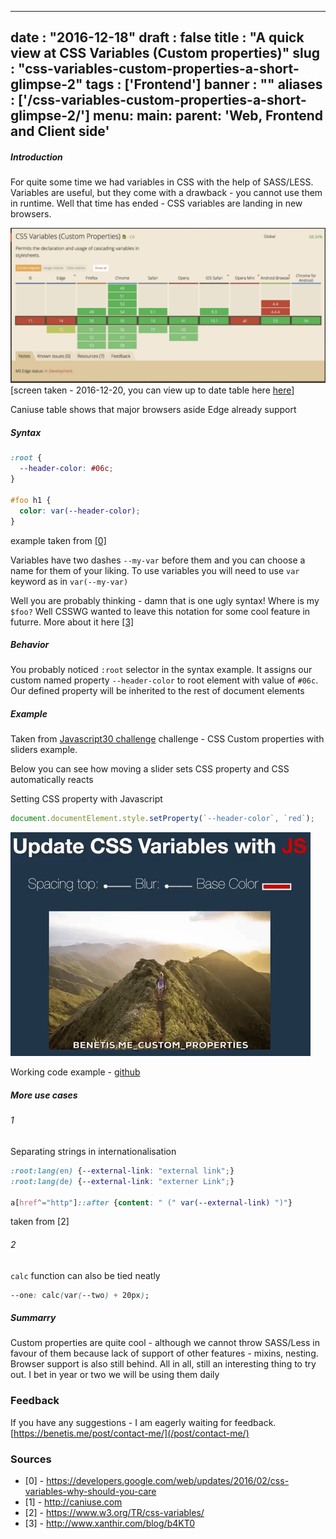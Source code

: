 
---
date : "2016-12-18"
draft : false
title : "A quick view at CSS Variables (Custom properties)"
slug : "css-variables-custom-properties-a-short-glimpse-2"
tags : ['Frontend']
banner : ""
aliases : ['/css-variables-custom-properties-a-short-glimpse-2/']
menu:
    main:
        parent: 'Web, Frontend and Client side'
---

##### Introduction

For quite some time we had variables in CSS with the help of SASS/LESS. Variables are useful, but they come with a drawback - you cannot use them in runtime. Well that time has ended - CSS variables are landing in new browsers.

![can i use table for css variables](/images/2017/02/Screen_Shot_2016_12_18_at_21_02_47.png)
[screen taken - 2016-12-20, you can view up to date table here [here](http://caniuse.com/#feat=css-variables)]


Caniuse table shows that major browsers aside Edge already support


##### Syntax

```css
:root {
  --header-color: #06c;
}

#foo h1 {
  color: var(--header-color);
}
```
example taken from [[0]](https://developers.google.com/web/updates/2016/02/css-variables-why-should-you-care)

Variables have two dashes `--my-var` before them and you can choose a name for them of your liking. To use variables you will need to use `var` keyword as in `var(--my-var)`

Well you are probably thinking - damn that is one ugly syntax! Where is my `$foo?` Well CSSWG wanted to leave this notation for some cool feature in futurre. More about it here [[3]](http://www.xanthir.com/blog/b4KT0)

##### Behavior

You probably noticed `:root` selector in the syntax example. It assigns our custom named property `--header-color` to root element with value of `#06c`. Our defined property will be inherited to the rest of document elements

##### Example

Taken from [Javascript30 challenge](https://benetis.me/vanilla-javascript-challenge/) challenge - CSS Custom properties with sliders example.

Below you can see how moving a slider sets CSS property and CSS automatically reacts

Setting CSS property with Javascript
```javascript
document.documentElement.style.setProperty(`--header-color`, `red`);

```

![](/images/2017/02/3o6ZsSmLsROdCXMtws.gif)

Working code example - [github](https://github.com/benetis/JavaScript30/blob/master/03%20-%20CSS%20Variables/index-START.html)

##### More use cases

###### 1

Separating strings in internationalisation

```css
:root:lang(en) {--external-link: "external link";}
:root:lang(de) {--external-link: "externer Link";}

a[href^="http"]::after {content: " (" var(--external-link) ")"}
```
taken from [2]

###### 2

`calc` function can also be tied neatly

```css
--one: calc(var(--two) + 20px);
```


##### Summarry

Custom properties are quite cool - although we cannot throw SASS/Less in favour of them because lack of support of other features - mixins, nesting. Browser support is also still behind. All in all, still an interesting thing to try out. I bet in year or two we will be using them daily

### Feedback

If you have any suggestions - I am eagerly waiting for feedback. [https://benetis.me/post/contact-me/](/post/contact-me/)

### Sources

- [0] - https://developers.google.com/web/updates/2016/02/css-variables-why-should-you-care
- [1] - http://caniuse.com
- [2] - https://www.w3.org/TR/css-variables/
- [3] - http://www.xanthir.com/blog/b4KT0
